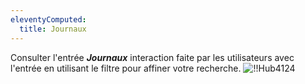 ```yaml
---
eleventyComputed:
  title: Journaux
---
```

Consulter l'entrée ***Journaux*** interaction faite par les utilisateurs avec l'entrée en utilisant le filtre pour affiner votre recherche.
![!!Hub4124](https://cdnweb.devolutions.net/docs/docs_en_hub_Hub4124.png)
